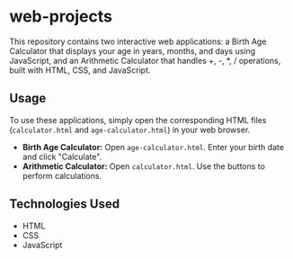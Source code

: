 # web-projects

This repository contains two interactive web applications: a Birth Age Calculator that displays your age in years, months, and days using JavaScript, and an Arithmetic Calculator that handles +, -, *, / operations, built with HTML, CSS, and JavaScript.

## Usage

To use these applications, simply open the corresponding HTML files (`calculator.html` and `age-calculator.html`) in your web browser.

* **Birth Age Calculator:** Open `age-calculator.html`. Enter your birth date and click "Calculate".
* **Arithmetic Calculator:** Open `calculator.html`. Use the buttons to perform calculations.

## Technologies Used

* HTML
* CSS
* JavaScript
